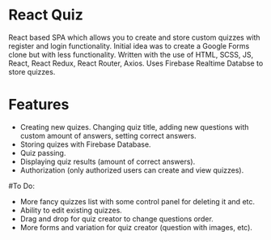 # React Quiz
React based SPA which allows you to create and store custom quizzes with register and login functionality. Initial idea was to create a Google Forms clone but with less functionality. Written with the use of HTML, SCSS, JS, React, React Redux, React Router, Axios. Uses Firebase Realtime Databse to store quizzes.

# Features
- Creating new quizes. Changing quiz title, adding new questions with custom amount of answers, setting correct answers.
- Storing quizes with Firebase Database.
- Quiz passing.
- Displaying quiz results (amount of correct answers).
- Authorization (only authorized users can create and view quizzes).

#To Do:
- More fancy quizzes list with some control panel for deleting it and etc.
- Ability to edit existing quizzes.
- Drag and drop for quiz creator to change questions order.
- More forms and variation for quiz creator (question with images, etc).
